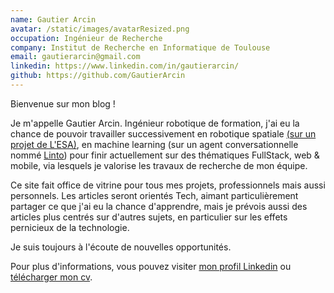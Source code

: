 ```yaml
---
name: Gautier Arcin
avatar: /static/images/avatarResized.png
occupation: Ingénieur de Recherche
company: Institut de Recherche en Informatique de Toulouse
email: gautierarcin@gmail.com
linkedin: https://www.linkedin.com/in/gautierarcin/
github: https://github.com/GautierArcin
---
```


Bienvenue sur mon blog !

Je m'appelle Gautier Arcin. Ingénieur robotique de formation, j'ai eu la chance de pouvoir travailler successivement en robotique spatiale [(sur un projet de L'ESA)](https://www.h2020-pulsar.eu/), en machine learning (sur un agent conversationnelle nommé [Linto](https://linto.ai/fr/)) pour finir actuellement sur des thématiques FullStack, web & mobile, via lesquels je valorise les travaux de recherche de mon équipe.

Ce site fait office de vitrine pour tous mes projets, professionnels mais aussi personnels. Les articles seront orientés Tech, aimant particulièrement partager ce que j'ai eu la chance d'apprendre, mais je prévois aussi des articles plus centrés sur d'autres sujets, en particulier sur les effets pernicieux de la technologie.

Je suis toujours à l'écoute de nouvelles opportunités.

Pour plus d'informations, vous pouvez visiter [mon profil Linkedin](https://www.linkedin.com/in/gautierarcin/) ou [télécharger mon cv](www.gautierarcin.com/static/cv/Gautier_Arcin_cv_fr.pdf).
